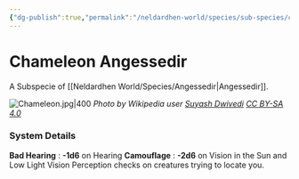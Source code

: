```yaml
---
{"dg-publish":true,"permalink":"/neldardhen-world/species/sub-species/chameleon-angessedir/"}
---
```


# Chameleon Angessedir
A Subspecie of [[Neldardhen World/Species/Angessedir\|Angessedir]].

 ![Chameleon.jpg|400](/img/user/Chameleon.jpg)
_Photo by Wikipedia user [Suyash Dwivedi](https://commons.wikimedia.org/wiki/User:Suyash.dwivedi) [CC BY-SA 4.0](https://creativecommons.org/licenses/by-sa/4.0/ )_
### System Details
**Bad Hearing** : **-1d6** on Hearing
**Camouflage** : **-2d6** on Vision in the Sun and Low Light Vision Perception checks on creatures trying to locate you.